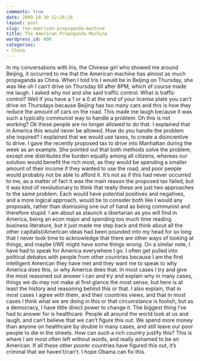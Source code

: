 ```yaml
---
comments: true
date: 2009-10-30 12:26:24
layout: post
slug: the-american-propoganda-machine
title: The American Propoganda Machine
wordpress_id: 606
categories:
- China
---
```


In my conversations with Iris, the Chinese girl who showed me around Beijing, it occurred to me that the American machine has almost as much propaganda as China.  When I told Iris I would be in Beijing on Thursday, she was like oh I can’t drive on Thursday till after 8PM, which of course made me laugh.  I asked why not and she said traffic control.  What is traffic control?  Well if you have a 1 or a 0 at the end of your license plate you can’t drive on Thursdays because Beijing has too many cars and this is how they reduce the amount of cars on the road.  This made me laugh because it was such a typically communist way to handle a problem.  Oh this is not working? Ok these people are no longer allowed to do that.  I explained that in America this would never be allowed.  How do you handle the problem she inquired?  I explained that we would use taxes, to create a disincentive to drive.  I gave the recently proposed tax to drive into Manhattan during the week as an example.  She pointed out that both methods solve the problem, except one distributes the burden equally among all citizens, whereas our solution would benefit the rich most, as they would be spending a smaller amount of their income if they wanted to use the road, and poor people would probably not be able to afford it.  It’s not as if this had never occurred to me, as a matter of fact it was the main reason the proposed tax failed, but it was kind of revolutionary to think that really these are just two approaches to the same problem.  Each would have potential positives and negatives, and a more logical approach, would be to consider both like I would any proposals, rather than dismissing one out of hand as being communist and therefore stupid.  I am about as staunch a libertarian as you will find in America, being an econ major and spending too much time reading business literature, but it just made me step back and think about all the other capitalist/American ideas had been pounded into my head for so long that I never took time to acknowledge that there are other ways of looking at things, and maybe I/WE might have some things wrong.
On a similar note, I have had to speak for America everywhere I go.  I often get pulled into political debates with people from other countries because I am the first intelligent American they have met and they want me to speak to why America does this, or why America does that.  In most cases I try and give the most reasoned out answer I can and try and explain why in many cases, things we do may not make at first glance the most sense, but here is at least the history and reasoning behind this or that.  I also explain, that in most cases I agree with them, and their countries views, and that in most cases I think what we are doing in this or that circumstance is foolish, but as a democracy, I have little direct power to change it.  The biggest thing I’ve had to answer for is healthcare.  People all around the world look at us and laugh, and can’t believe that we can’t figure this out.  We spend more money than anyone on healthcare by double in many cases, and still leave our poor people to die in the streets.  How can such a rich country justify this?  This is where I am most often left without words, and really ashamed to be an American.  If all these other poorer countries have figured this out, it’s criminal that we haven’t/can’t.  I hope Obama can fix this.

